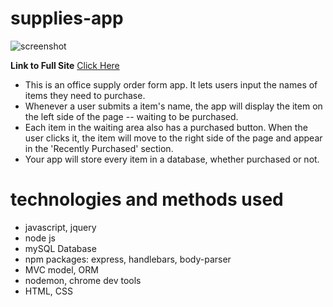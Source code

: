 # supplies-app

![screenshot](http://url/supplies-app/public/assets/img/screenshot.png)

**Link to Full Site** 
[Click Here](https://infinite-sea-65089.herokuapp.com/)

* This is an office supply order form app. It lets users input the names of items they need to purchase. 
* Whenever a user submits a item's name, the app will display the item on the left side of the page -- waiting to be purchased. 
* Each item in the waiting area also has a purchased button. When the user clicks it, the item will move to the right side of the page and appear in the 'Recently Purchased' section.
* Your app will store every item in a database, whether purchased or not.

# technologies and methods used
* javascript, jquery
* node js
* mySQL Database
* npm packages: express, handlebars, body-parser
* MVC model, ORM 
* nodemon, chrome dev tools
* HTML, CSS